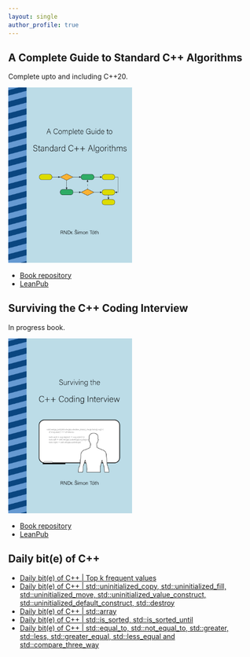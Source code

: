 ```yaml
---
layout: single
author_profile: true
---
```


## A Complete Guide to Standard C++ Algorithms

Complete upto and including C++20.

[<img src="assets/images/book_algorithms_cover.png" width="50%">](https://leanpub.com/cpp-algorithms-guide)

- [Book repository](https://github.com/HappyCerberus/book-cpp-algorithms)
- [LeanPub](https://leanpub.com/cpp-algorithms-guide)

## Surviving the C++ Coding Interview

In progress book.

[<img src="assets/images/book_coding_interview_cover.png" width="50%">](https://leanpub.com/cpp-coding-interview)

- [Book repository](https://leanpub.com/cpp-coding-interview)
- [LeanPub](https://leanpub.com/cpp-coding-interview)

## Daily bit(e) of C++

<ul>
<!-- SUBSTACK:START --><li><a href="https://simontoth.substack.com/p/daily-bite-of-c-top-k-frequent-values">Daily bit&lpar;e&rpar; of C++ | Top k frequent values</a></li><li><a href="https://simontoth.substack.com/p/daily-bite-of-c-stduninitialized_copy">Daily bit&lpar;e&rpar; of C++ | std::uninitialized_copy, std::uninitialized_fill, std::uninitialized_move, std::uninitialized_value_construct, std::uninitialized_default_construct, std::destroy</a></li><li><a href="https://simontoth.substack.com/p/daily-bite-of-c-stdarray">Daily bit&lpar;e&rpar; of C++ | std::array</a></li><li><a href="https://simontoth.substack.com/p/daily-bite-of-c-stdis_sorted-stdis_sorted_until">Daily bit&lpar;e&rpar; of C++ | std::is_sorted, std::is_sorted_until</a></li><li><a href="https://simontoth.substack.com/p/daily-bite-of-c-stdequal_to-stdnot_equal_to">Daily bit&lpar;e&rpar; of C++ | std::equal_to, std::not_equal_to, std::greater, std::less, std::greater_equal, std::less_equal and std::compare_three_way</a></li><!-- SUBSTACK:END -->
</ul>